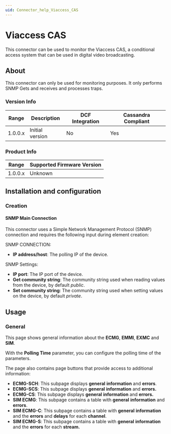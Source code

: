 ```yaml
---
uid: Connector_help_Viaccess_CAS
---
```


# Viaccess CAS

This connector can be used to monitor the Viaccess CAS, a conditional access system that can be used in digital video broadcasting.

## About

This connector can only be used for monitoring purposes. It only performs SNMP Gets and receives and processes traps.

### Version Info

| **Range** | **Description** | **DCF Integration** | **Cassandra Compliant** |
|------------------|-----------------|---------------------|-------------------------|
| 1.0.0.x          | Initial version | No                  | Yes                     |

### Product Info

| Range | Supported Firmware Version |
|------------------|-----------------------------|
| 1.0.0.x          | Unknown                     |

## Installation and configuration

### Creation

#### SNMP Main Connection

This connector uses a Simple Network Management Protocol (SNMP) connection and requires the following input during element creation:

SNMP CONNECTION:

- **IP address/host**: The polling IP of the device.

SNMP Settings:

- **IP port**: The IP port of the device.
- **Get community string**: The community string used when reading values from the device, by default *public*.
- **Set community string**: The community string used when setting values on the device, by default *private*.

## Usage

### General

This page shows general information about the **ECMG**, **EMMI**, **EXMC** and **SIM**.

With the **Polling Time** parameter, you can configure the polling time of the parameters.

The page also contains page buttons that provide access to additional information:

- **ECMG-SCH**: This subpage displays **general** **information** and **errors**.
- **ECMG-SCS**: This subpage displays **general** **information** and **errors.**
- **ECMG-CS**: This subpage displays **general** **information** and **errors.**
- **SIM ECMG**: This subpage contains a table with **general** **information** and **errors**.
- **SIM ECMG-C**: This subpage contains a table with **general** **information** and the **errors** and **delays** for each **channel**.
- **SIM ECMG-S**: This subpage contains a table with **general** **information** and the **errors** for each **stream.**
